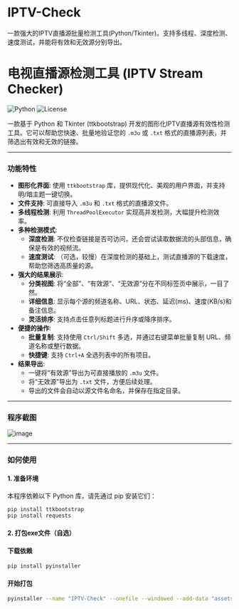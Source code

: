 # IPTV-Check
一款强大的IPTV直播源批量检测工具(Python/Tkinter)。支持多线程、深度检测、速度测试，并能将有效和无效源分别导出。


# 电视直播源检测工具 (IPTV Stream Checker)

![Python](https://img.shields.io/badge/Python-3.7+-blue.svg)
![License](https://img.shields.io/badge/License-MIT-yellow.svg)

一款基于 Python 和 Tkinter (ttkbootstrap) 开发的图形化IPTV直播源有效性检测工具。它可以帮助您快速、批量地验证您的 `.m3u` 或 `.txt` 格式的直播源列表，并筛选出有效和无效的链接。

---

### 功能特性

* **图形化界面**: 使用 `ttkbootstrap` 库，提供现代化、美观的用户界面，并支持明/暗主题一键切换。
* **文件支持**: 可直接导入 `.m3u` 和 `.txt` 格式的直播源文件。
* **多线程检测**: 利用 `ThreadPoolExecutor` 实现高并发检测，大幅提升检测效率。
* **多种检测模式**:
    * **深度检测**: 不仅检查链接是否可访问，还会尝试读取数据流的头部信息，确保是有效的视频流。
    * **速度测试**: （可选，较慢）在深度检测的基础上，测试直播源的下载速度，帮助您筛选高质量的源。
* **强大的结果展示**:
    * **分类视图**: 将“全部”、“有效源”、“无效源”分在不同标签页中展示，一目了然。
    * **详细信息**: 显示每个源的频道名称、URL、状态、延迟(ms)、速度(KB/s)和备注信息。
    * **灵活排序**: 支持点击任意列标题进行升序或降序排序。
* **便捷的操作**:
    * **批量复制**: 支持使用 `Ctrl/Shift` 多选，并通过右键菜单批量复制 URL、频道名称或整行数据。
    * **快捷键**: 支持 `Ctrl+A` 全选列表中的所有项目。
* **结果导出**:
    * 一键将“有效源”导出为可直接播放的 `.m3u` 文件。
    * 将“无效源”导出为 `.txt` 文件，方便后续处理。
    * 导出的文件会自动以源文件名命名，并保存在指定目录。

---

### 程序截图
![image](https://github.com/user-attachments/assets/0dcb441f-a76a-4338-9d70-5ee81e444ca4)


---

### 如何使用

#### 1. 准备环境

本程序依赖以下 Python 库，请先通过 pip 安装它们：

```bash
pip install ttkbootstrap
pip install requests
```

#### 2. 打包exe文件（自选）
#### 下载依赖
```bash
pip install pyinstaller
```
#### 开始打包
```bash
pyinstaller --name "IPTV-Check" --onefile --windowed --add-data "assets;assets" --icon="assets/icon.ico" IPTV-Check.py
```
